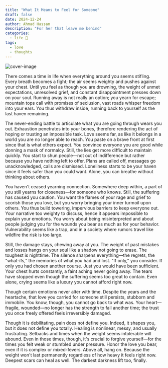 ```yaml
---
title: "What It Means to Feel for Someone"
draft: false
date: 2024-12-24
author: Ahmad Hassan
description: "For her that leave me behind"
categories:
  - life 🌱
tags:
  - love
  - thoughts
---
```


![cover-image](posts/assets/forher/forher.webp)

There comes a time in life when everything around you seems stifling. Every breath becomes a fight; the air seems weighty and pushes against your chest. Until you feel as though you are drowning, the weight of unmet expectations, unresolved grief, and constant disappointment presses down on your soul. Running away is not really an option; you yearn for escape; mountain tops call with promises of seclusion, vast roads whisper freedom into your ears. You thus withdraw inside, running back to yourself as the last haven remaining.

The never-ending battle to articulate what you are going through wears you out. Exhaustion penetrates into your bones, therefore rendering the act of hoping or trusting an impossible task. Love seems far, as like it belongs in a world you are no longer able to reach. You paste on a brave front at first since that is what others expect. You convince everyone you are good while donning a mask of normalcy. Still, the lies get more difficult to maintain quickly. You start to shun people—not out of indifference but rather because you have nothing left to offer. Plans are called off, messages go unacknowledged, calls are dismissed. Loneliness starts to be your haven since it feels safer than you could want. Alone, you can breathe without thinking about others.

You haven't ceased yearning connection. Somewhere deep within, a part of you still yearns for closeness—for someone who knows. Still, the suffering has caused you caution. You want the flames of your rage and grief to scorish those you love, but you worry bringing your inner turmoil upon others. You thus build towering, impervious barriers to keep everyone out. Your narrative too weighty to discuss, hence it appears impossible to explain your emotions. You worry about being misinterpreted and about people judging you for the wounds you bear as much as for your behavior. Vulnerability seems like a trap, and in a society where rumors travel like wildfire the risk is too large.

Still, the damage stays, chewing away at you. The weight of past mistakes and losses hangs on your soul like a shadow not going to erase. The toughest is nighttime. The silence sharpens everything—the regrets, the "what-ifs," the memories of what you had and lost. "If only," you consider. If only you had chosen another course. Just you would have been sufficient. Your chest hurts constantly, a faint aching never going away. The tears have stopped even though the suffering seems too great to contain. Even alone, crying seems like a luxury you cannot afford right now.

Though certain emotions never alter with time. Despite the years and the heartache, that love you carried for someone still persists, stubborn and immobile. You know, though, you cannot go back to what was. Your heart—fragile, wounded—no longer has the strength to fall another time; the trust you once freely offered feels irreversibly damaged.

Though it is debilitating, pain does not define you. Indeed, it shapes you, but it does not define you totally. Healing is nonlinear, messy, and usually frustrating. Setbacks and times when the weight seems intolerable will abound. Even in those times, though, it's crucial to forgive yourself—for the times you felt weak or stumbled under pressure. Honor the love you bear, even if it is complex or mixed-fevers. Above all, hang on. Because the weight won't last permanently regardless of how heavy it feels right now. Deepest scars can heal as well. The darkest darkness lift too, finally.
